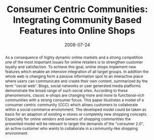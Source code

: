 ---
abstract: As a consequence of highly dynamic online markets and a strong competition
  one of the most important issues for online retailers is to strengthen customer
  loyalty and satisfaction. To achieve this goal, online shops implement new features
  which enable an intensive integration of all target groups. In addition the whole
  web is changing form a passive information spot to an interactive place where users
  can communicate and create their own content, summarized by the term "social web".
  Blogs, social networks or user generated media platforms demonstrate the broad range
  of such social sites. According to these phenomenons, classic e-shops are changing
  more and more to functional-rich communities with a strong consumer focus. This
  paper illustrates a model of a consumer centric community (CCC) which allows customers
  to collaborate within a social commerce environment. The developed model could be
  taken as basis for an adaption of existing e-stores or completely new shopping concepts.
  Especially for online vendors and owners of shopping communities the presented model
  will be relevant to target the demands of the "consumer 2.0", an active customer
  who wants to collaborate in a community-like shopping environment.
authors:
- Peter Leitner
- Thomas Grechenig
date: '2008-07-24'
featured: false
links:
- name: Publik
  url: https://publik.tuwien.ac.at/showentry.php?ID=171809&lang=2
publication: 'Poster: IADIS International Conference Web Based Communities 2008, Amsterdam,
  Netherlands; 24.07.2008 - 26.07.2008; in: "Proceedings of the IADIS International
  Conference Web Based Communities 2008", P. Kommers (Hrg.); IADIS Press, (2008),
  ISBN: 978-972-8924-65-2; S. 273 - 275'
publication_types:
- '1'
publishDate: '2008-07-24'
title: 'Consumer Centric Communities: Integrating Community Based Features into Online
  Shops'
url_pdf: ''
---
